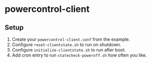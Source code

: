 # powercontrol-client

## Setup

1. Create your `powercontrol-client.conf` from the example.
2. Configure `reset-clientstate.sh` to run on shutdown.
3. Configure `initialize-clientstate.sh` to run after boot.
4. Add cron entry to run `statecheck-poweroff.sh` how often you like.
